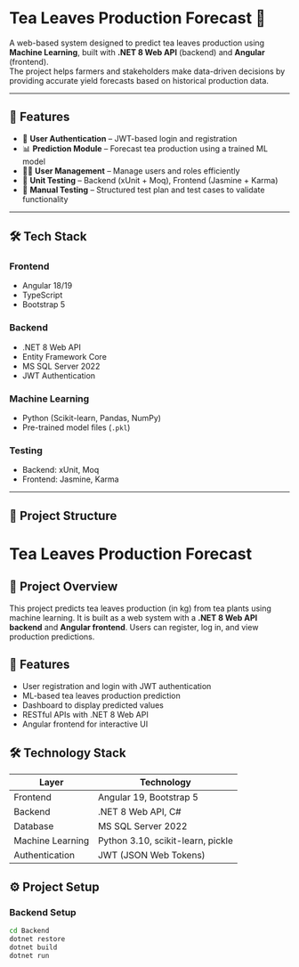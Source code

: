 # Tea Leaves Production Forecast 🌱

A web-based system designed to predict tea leaves production using **Machine Learning**, built with **.NET 8 Web API** (backend) and **Angular** (frontend).  
The project helps farmers and stakeholders make data-driven decisions by providing accurate yield forecasts based on historical production data.

---

## 📌 Features
- 🔐 **User Authentication** – JWT-based login and registration  
- 📊 **Prediction Module** – Forecast tea production using a trained ML model  
- 👨‍💻 **User Management** – Manage users and roles efficiently  
- 🧪 **Unit Testing** – Backend (xUnit + Moq), Frontend (Jasmine + Karma)  
- 📑 **Manual Testing** – Structured test plan and test cases to validate functionality  

---

## 🛠️ Tech Stack

### Frontend
- Angular 18/19  
- TypeScript  
- Bootstrap 5  

### Backend
- .NET 8 Web API  
- Entity Framework Core  
- MS SQL Server 2022  
- JWT Authentication  

### Machine Learning
- Python (Scikit-learn, Pandas, NumPy)  
- Pre-trained model files (`.pkl`)  

### Testing
- Backend: xUnit, Moq  
- Frontend: Jasmine, Karma  

---

## 📂 Project Structure
# Tea Leaves Production Forecast

## 📝 Project Overview
This project predicts tea leaves production (in kg) from tea plants using machine learning. 
It is built as a web system with a **.NET 8 Web API backend** and **Angular frontend**. 
Users can register, log in, and view production predictions.  

## 🎯 Features
- User registration and login with JWT authentication  
- ML-based tea leaves production prediction  
- Dashboard to display predicted values  
- RESTful APIs with .NET 8 Web API  
- Angular frontend for interactive UI  

## 🛠 Technology Stack

| Layer     | Technology                       |
|----------|----------------------------------|
| Frontend  | Angular 19, Bootstrap 5         |
| Backend   | .NET 8 Web API, C#              |
| Database  | MS SQL Server 2022               |
| Machine Learning | Python 3.10, scikit-learn, pickle |
| Authentication | JWT (JSON Web Tokens)        |

## ⚙️ Project Setup

### Backend Setup
```bash
cd Backend
dotnet restore
dotnet build
dotnet run

